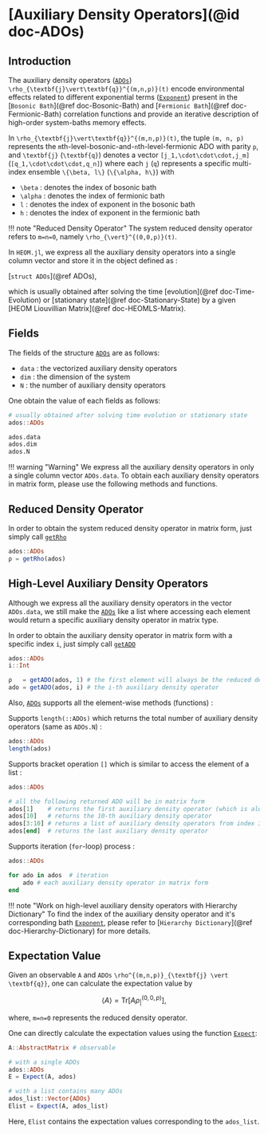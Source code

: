 # [Auxiliary Density Operators](@id doc-ADOs)

## Introduction
The auxiliary density operators ([`ADOs`](@ref)) ``\rho_{\textbf{j}\vert\textbf{q}}^{(m,n,p)}(t)`` encode environmental effects related to different exponential terms ([`Exponent`](@ref)) present in the [`Bosonic Bath`](@ref doc-Bosonic-Bath) and [`Fermionic Bath`](@ref doc-Fermionic-Bath) correlation functions and provide an iterative description of high-order system-baths memory effects.

In ``\rho_{\textbf{j}\vert\textbf{q}}^{(m,n,p)}(t)``, the tuple ``(m, n, p)`` represents the ``m``th-level-bosonic-and-``n``th-level-fermionic ADO with parity ``p``, and ``\textbf{j}`` (``\textbf{q}``) denotes a vector ``[j_1,\cdot\cdot\cdot,j_m]`` (``[q_1,\cdot\cdot\cdot,q_n]``) where each ``j`` (``q``) represents a specific multi-index ensemble ``\{\beta, l\}`` (``\{\alpha, h\}``) with
 - ``\beta`` : denotes the index of bosonic bath
 - ``\alpha`` : denotes the index of fermionic bath
 - ``l`` : denotes the index of exponent in the bosonic bath
 - ``h`` : denotes the index of exponent in the fermionic bath

!!! note "Reduced Density Operator"
    The system reduced density operator refers to ``m=n=0``, namely ``\rho_{\vert}^{(0,0,p)}(t)``.

In `HEOM.jl`, we express all the auxiliary density operators into a single column vector and store it in the object defined as : 

[`struct ADOs`](@ref ADOs), 

which is usually obtained after solving the time [evolution](@ref doc-Time-Evolution) or [stationary state](@ref doc-Stationary-State) by a given [HEOM Liouvillian Matrix](@ref doc-HEOMLS-Matrix).

## Fields
The fields of the structure [`ADOs`](@ref) are as follows:
 - `data` : the vectorized auxiliary density operators
 - `dim` : the dimension of the system
 - `N` : the number of auxiliary density operators

One obtain the value of each fields as follows:
```julia
# usually obtained after solving time evolution or stationary state
ados::ADOs

ados.data
ados.dim
ados.N
```
!!! warning "Warning"
    We express all the auxiliary density operators in only a single column vector `ADOs.data`. To obtain each auxiliary density operators in matrix form, please use the following methods and functions.

## Reduced Density Operator
In order to obtain the system reduced density operator in matrix form, just simply call [`getRho`](@ref)
```julia
ados::ADOs
ρ = getRho(ados)
```

## High-Level Auxiliary Density Operators
Although we express all the auxiliary density operators in the vector `ADOs.data`, we still make the [`ADOs`](@ref) like a list where accessing each element would return a specific auxiliary density operator in matrix type. 

In order to obtain the auxiliary density operator in matrix form with a specific index `i`, just simply call [`getADO`](@ref)
```julia
ados::ADOs
i::Int

ρ   = getADO(ados, 1) # the first element will always be the reduced density operator
ado = getADO(ados, i) # the i-th auxiliary density operator
```

Also, [`ADOs`](@ref) supports all the element-wise methods (functions) :

Supports `length(::ADOs)` which returns the total number of auxiliary density operators (same as `ADOs.N`) :
```julia
ados::ADOs
length(ados)
```

Supports bracket operation `[]` which is similar to access the element of a list :
```julia
ados::ADOs

# all the following returned ADO will be in matrix form
ados[1]    # returns the first auxiliary density operator (which is always the reduced density operator)
ados[10]   # returns the 10-th auxiliary density operator
ados[3:10] # returns a list of auxiliary density operators from index 3 to 10
ados[end]  # returns the last auxiliary density operator
```

Supports iteration (`for`-loop) process :
```julia
ados::ADOs

for ado in ados  # iteration
    ado # each auxiliary density operator in matrix form
end
```

!!! note "Work on high-level auxiliary density operators with Hierarchy Dictionary"
    To find the index of the auxiliary density operator and it's corresponding bath [`Exponent`](@ref), please refer to [`Hierarchy Dictionary`](@ref doc-Hierarchy-Dictionary) for more details.

## Expectation Value
Given an observable ``A`` and `ADOs` ``\rho^{(m,n,p)}_{\textbf{j} \vert \textbf{q}}``, one can calculate the expectation value by
```math
\langle A \rangle = \textrm{Tr}\left[A \rho^{(0,0,p)}_{ \vert }\right],
```
where, ``m=n=0`` represents the reduced density operator.

One can directly calculate the expectation values using the function [`Expect`](@ref):
```julia
A::AbstractMatrix # observable

# with a single ADOs
ados::ADOs
E = Expect(A, ados)

# with a list contains many ADOs
ados_list::Vector{ADOs}
Elist = Expect(A, ados_list)
```
Here, `Elist` contains the expectation values corresponding to the `ados_list`.